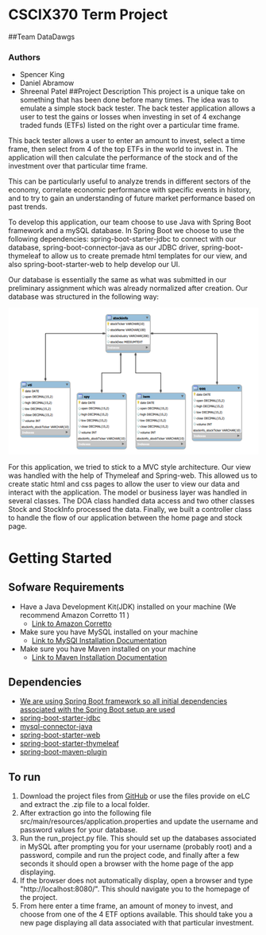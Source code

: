 # CSCIX370 Term Project

##Team DataDawgs
### Authors
- Spencer King
- Daniel Abramow
- Shreenal Patel
##Project Description
This project is a unique take on something that has been done before many times.
The idea was to emulate a simple stock back tester. The back tester application allows
a user to test the gains or losses when investing in set of 4 exchange traded funds (ETFs) listed on the
right over a particular time frame.

This back tester allows a user to enter an amount to invest, select a time frame, then
select from 4 of the top ETFs in the world to invest in. The application will then calculate
the performance of the stock and of the investment over that particular time frame.

This can be particularly useful to analyze trends in different
sectors of the economy, correlate economic performance with specific events in history, and to
try to gain an understanding of future market performance based on past trends.

To develop this application, our team choose to use Java with Spring Boot framework and a mySQL database. 
In Spring Boot we choose to use the following dependencies: spring-boot-starter-jdbc 
to connect with our database, spring-boot-connector-java as our JDBC driver, 
spring-boot-thymeleaf to allow us to create premade html templates for our view, 
and also spring-boot-starter-web to help develop our UI. 

Our database is essentially the same as what was submitted in our preliminary assignment which was already
normalized after creation. Our database was structured in the following way:

![img_3.png](img_3.png)

For this application, we tried to stick to a MVC style architecture. Our view was handled with the help of 
Thymeleaf and Spring-web. This allowed us to create static html and css pages to allow the user to view our
data and interact with the application. The model or business layer was handled in several classes. The DOA 
class handled data access and two other classes Stock and StockInfo processed the data. Finally, we built a 
controller class to handle the flow of our application between the home page and stock page.

# Getting Started

## Sofware Requirements
- Have a Java Development Kit(JDK) installed on your machine (We recommend Amazon Corretto 11 )
  - [Link to Amazon Corretto](https://aws.amazon.com/corretto/)
- Make sure you have MySQL installed on your machine
  - [Link to MySQl Installation Documentation](https://dev.mysql.com/doc/mysql-getting-started/en/)
- Make sure you have Maven installed on your machine
  - [Link to Maven Installation Documentation](https://maven.apache.org/install.html)


## Dependencies
- [We are using Spring Boot framework so all initial dependencies 
  associated with the Spring Boot setup are used](https://docs.spring.io/spring-boot/docs/current/reference/html/)
- [spring-boot-starter-jdbc](https://spring.io/guides/gs/relational-data-access/)
- [mysql-connector-java](https://spring.io/guides/gs/relational-data-access/)
- [spring-boot-starter-web](https://spring.io/guides/gs/spring-boot/)
- [spring-boot-starter-thymeleaf](https://www.tutorialspoint.com/spring_boot/spring_boot_thymeleaf.htm)
- [spring-boot-maven-plugin](https://docs.spring.io/spring-boot/docs/current/maven-plugin/reference/htmlsingle/)


## To run
1. Download the project files from [GitHub](https://github.com/sking115422/CSCIX370_TermProject) or use the files provide on eLC and extract the .zip file to a local folder.
2. After extraction go into the following file src/main/resources/application.properties and update the username and password values for your database.
3. Run the run_project.py file. This should set up the databases associated in MySQL after prompting you for your username (probably root) and a password, 
   compile and run the project code, and finally after a few seconds it should open a browser with the home page of the app displaying.
4. If the browser does not automatically display, open a browser and type "http://localhost:8080/". This should navigate you to the homepage of the project.
5. From here enter a time frame, an amount of money to invest, and choose from one of the 4 ETF options available. 
   This should take you a new page displaying all data associated with that particular investment.




